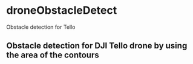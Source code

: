 # droneObstacleDetect
Obstacle detection for Tello

## Obstacle detection for DJI Tello drone by using the area of the contours
